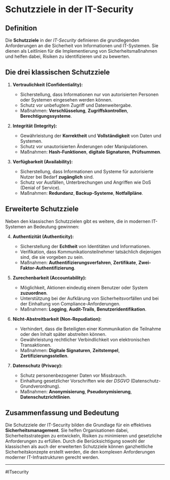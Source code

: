 # Schutzziele in der IT-Security

## Definition

Die **Schutzziele** in der *IT-Security* definieren die grundlegenden Anforderungen an die Sicherheit von Informationen und IT-Systemen. 
Sie dienen als Leitlinien für die Implementierung von Sicherheitsmaßnahmen und helfen dabei, Risiken zu identifizieren und zu bewerten.

## Die drei klassischen Schutzziele

1. **Vertraulichkeit (Confidentiality):**
   - Sicherstellung, dass Informationen nur von autorisierten Personen oder Systemen eingesehen werden können.
   - Schutz vor unbefugtem Zugriff und Datenweitergabe.
   - Maßnahmen: **Verschlüsselung**, **Zugriffskontrollen**, **Berechtigungssysteme**.

2. **Integrität (Integrity):**
   - Gewährleistung der **Korrektheit** und **Vollständigkeit** von Daten und Systemen.
   - Schutz vor unautorisierten Änderungen oder Manipulationen.
   - Maßnahmen: **Hash-Funktionen**, **digitale Signaturen**, **Prüfsummen**.

3. **Verfügbarkeit (Availability):**
   - Sicherstellung, dass Informationen und Systeme für autorisierte Nutzer bei Bedarf **zugänglich** sind.
   - Schutz vor Ausfällen, Unterbrechungen und Angriffen wie DoS (Denial of Service).
   - Maßnahmen: **Redundanz**, **Backup-Systeme**, **Notfallpläne**.

## Erweiterte Schutzziele

Neben den klassischen Schutzzielen gibt es weitere, die in modernen IT-Systemen an Bedeutung gewinnen:

4. **Authentizität (Authenticity):**
   - Sicherstellung der **Echtheit** von Identitäten und Informationen.
   - Verifikation, dass Kommunikationsteilnehmer tatsächlich diejenigen sind, die sie vorgeben zu sein.
   - Maßnahmen: **Authentifizierungsverfahren**, **Zertifikate**, **Zwei-Faktor-Authentifizierung**.

5. **Zurechenbarkeit (Accountability):**
   - Möglichkeit, Aktionen eindeutig einem Benutzer oder System **zuzuordnen**.
   - Unterstützung bei der Aufklärung von Sicherheitsvorfällen und bei der Einhaltung von Compliance-Anforderungen.
   - Maßnahmen: **Logging**, **Audit-Trails**, **Benutzeridentifikation**.

6. **Nicht-Abstreitbarkeit (Non-Repudiation):**
   - Verhindert, dass die Beteiligten einer Kommunikation die Teilnahme oder den Inhalt später abstreiten können.
   - Gewährleistung rechtlicher Verbindlichkeit von elektronischen Transaktionen.
   - Maßnahmen: **Digitale Signaturen**, **Zeitstempel**, **Zertifizierungsstellen**.

7. **Datenschutz (Privacy):**
   - Schutz personenbezogener Daten vor Missbrauch.
   - Einhaltung gesetzlicher Vorschriften wie der *DSGVO* (Datenschutz-Grundverordnung).
   - Maßnahmen: **Anonymisierung**, **Pseudonymisierung**, **Datenschutzrichtlinien**.

## Zusammenfassung und Bedeutung

Die Schutzziele der IT-Security bilden die Grundlage für ein effektives **Sicherheitsmanagement**. Sie helfen Organisationen dabei, Sicherheitsstrategien zu entwickeln, Risiken zu minimieren und gesetzliche Anforderungen zu erfüllen. Durch die Berücksichtigung sowohl der klassischen als auch der erweiterten Schutzziele können ganzheitliche Sicherheitskonzepte erstellt werden, die den komplexen Anforderungen moderner IT-Infrastrukturen gerecht werden.

---

#ITsecurity

